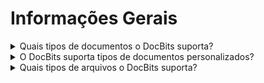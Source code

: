 # Informações Gerais

<details>

<summary>Quais tipos de documentos o DocBits suporta?</summary>

#### Tipos de documentos suportados

* Fatura
* Nota de Crédito
* Nota de Entrega
* Confirmação de Pedido
* Ordem de Compra
* Documentos Personalizados

</details>



<details>

<summary>O DocBits suporta tipos de documentos personalizados?</summary>

Sim, os usuários podem criar seus próprios tipos de documentos.

</details>



<details>

<summary>Quais tipos de arquivos o DocBits suporta?</summary>

#### Os tipos de arquivos suportados são:

* .pdf
* .edi
* .xml
* .tiff (.tif)
* .jpeg (.jpg)
* .png

</details>
